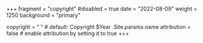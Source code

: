 +++
fragment = "copyright"
#disabled = true
date = "2022-08-09"
weight = 1250
background = "primary"

copyright = " " # default: Copyright $Year .Site.params.name
attribution = false # enable attribution by setting it to true
+++
